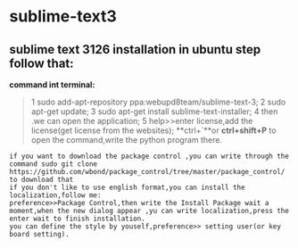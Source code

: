# sublime-text3
## sublime text 3126 installation in ubuntu step follow that:
**command int terminal:**

> 1  sudo add-apt-repository ppa:webupd8team/sublime-text-3;
> 2  sudo apt-get update;
> 3  sudo apt-get install sublime-text-installer;
> 4  then .we can open the application;
> 5  help>>enter license,add the license(get license from the websites);
> **ctrl+`**or **ctrl+shift+P** to open the command,write the python program there.

    if you want to download the package control ,you can write through the command sudo git clone https://github.com/wbond/package_control/tree/master/package_control/ to download that
    if you don't like to use english format,you can install the localization,follow me:
    preference>>Package Control,then write the Install Package wait a moment,when the new dialog appear ,yu can write localization,press the enter wait to finish installation.
    you can define the style by youself,preference>> setting user(or key board setting).
